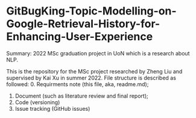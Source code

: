 # GitBugKing-Topic-Modelling-on-Google-Retrieval-History-for-Enhancing-User-Experience
Summary: 2022 MSc graduation project in UoN which is a research about NLP.

This is the repository for the MSc project researched by Zheng Liu and supervised by Kai Xu in summer 2022. File structure is described as followed:
0. Requirments note (this file, aka, readme.md);
1. Document (such as literature review and final report);
2. Code (versioning)
3. Issue tracking (GitHub issues)
